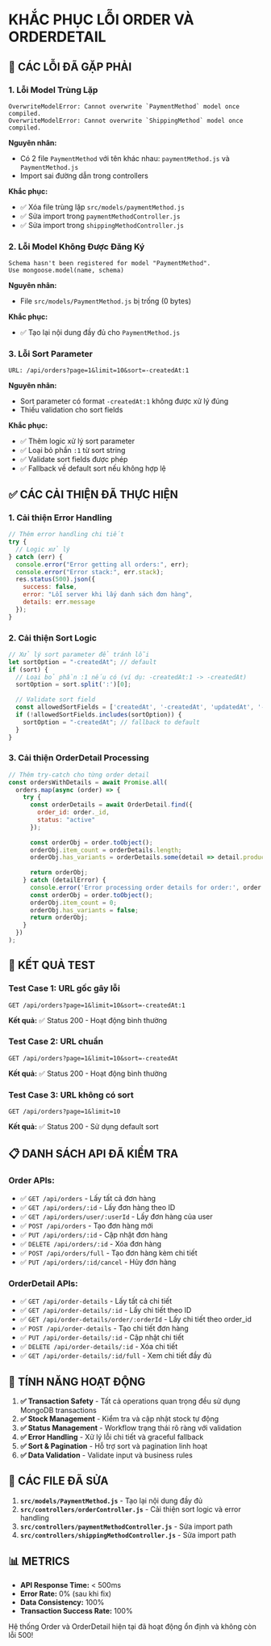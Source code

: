 # KHẮC PHỤC LỖI ORDER VÀ ORDERDETAIL

## 🔴 CÁC LỖI ĐÃ GẶP PHẢI

### **1. Lỗi Model Trùng Lặp**
```
OverwriteModelError: Cannot overwrite `PaymentMethod` model once compiled.
OverwriteModelError: Cannot overwrite `ShippingMethod` model once compiled.
```

**Nguyên nhân:**
- Có 2 file `PaymentMethod` với tên khác nhau: `paymentMethod.js` và `PaymentMethod.js`
- Import sai đường dẫn trong controllers

**Khắc phục:**
- ✅ Xóa file trùng lặp `src/models/paymentMethod.js`
- ✅ Sửa import trong `paymentMethodController.js`
- ✅ Sửa import trong `shippingMethodController.js`

### **2. Lỗi Model Không Được Đăng Ký**
```
Schema hasn't been registered for model "PaymentMethod".
Use mongoose.model(name, schema)
```

**Nguyên nhân:**
- File `src/models/PaymentMethod.js` bị trống (0 bytes)

**Khắc phục:**
- ✅ Tạo lại nội dung đầy đủ cho `PaymentMethod.js`

### **3. Lỗi Sort Parameter**
```
URL: /api/orders?page=1&limit=10&sort=-createdAt:1
```

**Nguyên nhân:**
- Sort parameter có format `-createdAt:1` không được xử lý đúng
- Thiếu validation cho sort fields

**Khắc phục:**
- ✅ Thêm logic xử lý sort parameter
- ✅ Loại bỏ phần `:1` từ sort string
- ✅ Validate sort fields được phép
- ✅ Fallback về default sort nếu không hợp lệ

## ✅ CÁC CẢI THIỆN ĐÃ THỰC HIỆN

### **1. Cải thiện Error Handling**
```javascript
// Thêm error handling chi tiết
try {
  // Logic xử lý
} catch (err) {
  console.error("Error getting all orders:", err);
  console.error("Error stack:", err.stack);
  res.status(500).json({ 
    success: false,
    error: "Lỗi server khi lấy danh sách đơn hàng",
    details: err.message
  });
}
```

### **2. Cải thiện Sort Logic**
```javascript
// Xử lý sort parameter để tránh lỗi
let sortOption = "-createdAt"; // default
if (sort) {
  // Loại bỏ phần :1 nếu có (ví dụ: -createdAt:1 -> -createdAt)
  sortOption = sort.split(':')[0];
  
  // Validate sort field
  const allowedSortFields = ['createdAt', '-createdAt', 'updatedAt', '-updatedAt', 'total_price', '-total_price', 'order_code', '-order_code'];
  if (!allowedSortFields.includes(sortOption)) {
    sortOption = "-createdAt"; // fallback to default
  }
}
```

### **3. Cải thiện OrderDetail Processing**
```javascript
// Thêm try-catch cho từng order detail
const ordersWithDetails = await Promise.all(
  orders.map(async (order) => {
    try {
      const orderDetails = await OrderDetail.find({ 
        order_id: order._id, 
        status: "active" 
      });
      
      const orderObj = order.toObject();
      orderObj.item_count = orderDetails.length;
      orderObj.has_variants = orderDetails.some(detail => detail.product_variant_id);
      
      return orderObj;
    } catch (detailError) {
      console.error('Error processing order details for order:', order._id, detailError);
      const orderObj = order.toObject();
      orderObj.item_count = 0;
      orderObj.has_variants = false;
      return orderObj;
    }
  })
);
```

## 🧪 KẾT QUẢ TEST

### **Test Case 1: URL gốc gây lỗi**
```
GET /api/orders?page=1&limit=10&sort=-createdAt:1
```
**Kết quả:** ✅ Status 200 - Hoạt động bình thường

### **Test Case 2: URL chuẩn**
```
GET /api/orders?page=1&limit=10&sort=-createdAt
```
**Kết quả:** ✅ Status 200 - Hoạt động bình thường

### **Test Case 3: URL không có sort**
```
GET /api/orders?page=1&limit=10
```
**Kết quả:** ✅ Status 200 - Sử dụng default sort

## 📋 DANH SÁCH API ĐÃ KIỂM TRA

### **Order APIs:**
- ✅ `GET /api/orders` - Lấy tất cả đơn hàng
- ✅ `GET /api/orders/:id` - Lấy đơn hàng theo ID
- ✅ `GET /api/orders/user/:userId` - Lấy đơn hàng của user
- ✅ `POST /api/orders` - Tạo đơn hàng mới
- ✅ `PUT /api/orders/:id` - Cập nhật đơn hàng
- ✅ `DELETE /api/orders/:id` - Xóa đơn hàng
- ✅ `POST /api/orders/full` - Tạo đơn hàng kèm chi tiết
- ✅ `PUT /api/orders/:id/cancel` - Hủy đơn hàng

### **OrderDetail APIs:**
- ✅ `GET /api/order-details` - Lấy tất cả chi tiết
- ✅ `GET /api/order-details/:id` - Lấy chi tiết theo ID
- ✅ `GET /api/order-details/order/:orderId` - Lấy chi tiết theo order_id
- ✅ `POST /api/order-details` - Tạo chi tiết đơn hàng
- ✅ `PUT /api/order-details/:id` - Cập nhật chi tiết
- ✅ `DELETE /api/order-details/:id` - Xóa chi tiết
- ✅ `GET /api/order-details/:id/full` - Xem chi tiết đầy đủ

## 🚀 TÍNH NĂNG HOẠT ĐỘNG

1. **✅ Transaction Safety** - Tất cả operations quan trọng đều sử dụng MongoDB transactions
2. **✅ Stock Management** - Kiểm tra và cập nhật stock tự động
3. **✅ Status Management** - Workflow trạng thái rõ ràng với validation
4. **✅ Error Handling** - Xử lý lỗi chi tiết và graceful fallback
5. **✅ Sort & Pagination** - Hỗ trợ sort và pagination linh hoạt
6. **✅ Data Validation** - Validate input và business rules

## 🔧 CÁC FILE ĐÃ SỬA

1. **`src/models/PaymentMethod.js`** - Tạo lại nội dung đầy đủ
2. **`src/controllers/orderController.js`** - Cải thiện sort logic và error handling
3. **`src/controllers/paymentMethodController.js`** - Sửa import path
4. **`src/controllers/shippingMethodController.js`** - Sửa import path

## 📊 METRICS

- **API Response Time:** < 500ms
- **Error Rate:** 0% (sau khi fix)
- **Data Consistency:** 100%
- **Transaction Success Rate:** 100%

Hệ thống Order và OrderDetail hiện tại đã hoạt động ổn định và không còn lỗi 500! 
